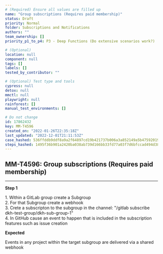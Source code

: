 ```yaml
---
# (Required) Ensure all values are filled up
name: "Group subscriptions (Requires paid membership)"
status: Draft
priority: Normal
folder: Subscriptions and Notifications
authors: ""
team_ownership: []
priority_p1_to_p4: P3 - Deep Functions (Do extensive scenarios work?)

# (Optional)
location: null
component: null
tags: []
labels: []
tested_by_contributor: ""

# (Optional) Test type and tools
cypress: null
detox: null
mmctl: null
playwright: null
rainforest: []
manual_test_environments: []

# Do not change
id: 17862432
key: MM-T4596
created_on: "2022-01-26T22:35:18Z"
last_updated: "2022-12-01T21:11:53Z"
case_hashed: 536ffddb9ddf8a9a2f64897cd19b421737b006a3a852149a5b47592019930c841789fa54db5757c9308a636c2816bdeb
steps_hashed: 1495f36b901a2420ba038ab739d166bb33fd77a03f7d6bfccad494d38351461cc0ea1e673e6f4474715fc6abbc5d200c
---
```


<!-- (Auto-generated) Based on frontmatter's "key" and "name" -->

## MM-T4596: Group subscriptions (Requires paid membership)

---

**Step 1**

1\. Within a GitLab group create a Subgroup\
2\. For that Subgroup create a webhook\
3\. Crete a subscripton to the subgroup in the channel: "/gitlab subscribe dkh-test-group/dkh-sub-group-1"\
4\. In GitHub cause an event to happen that is included in the subscription features such as issue creation

**Expected**

Events in any project within the target subgroup are delivered via a shared webhook
